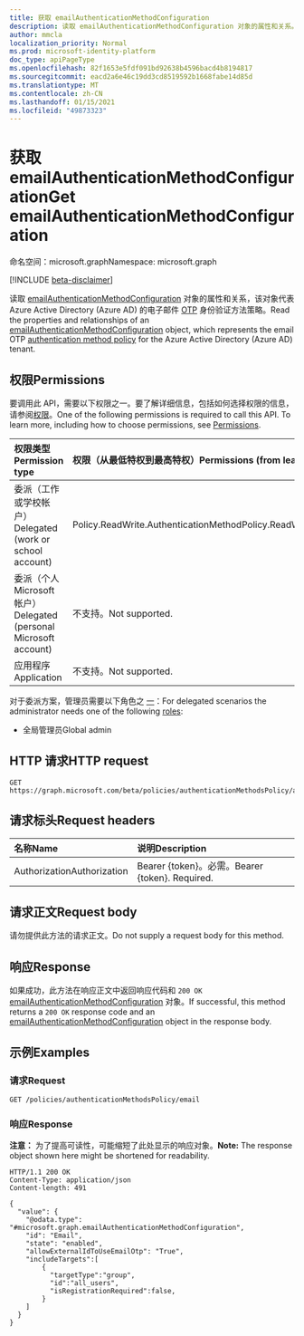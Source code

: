 ```yaml
---
title: 获取 emailAuthenticationMethodConfiguration
description: 读取 emailAuthenticationMethodConfiguration 对象的属性和关系。
author: mmcla
localization_priority: Normal
ms.prod: microsoft-identity-platform
doc_type: apiPageType
ms.openlocfilehash: 82f1653e5fdf091bd92638b4596bacd4b8194817
ms.sourcegitcommit: eacd2a6e46c19dd3cd8519592b1668fabe14d85d
ms.translationtype: MT
ms.contentlocale: zh-CN
ms.lasthandoff: 01/15/2021
ms.locfileid: "49873323"
---
```

# <a name="get-emailauthenticationmethodconfiguration"></a><span data-ttu-id="6e479-103">获取 emailAuthenticationMethodConfiguration</span><span class="sxs-lookup"><span data-stu-id="6e479-103">Get emailAuthenticationMethodConfiguration</span></span>

<span data-ttu-id="6e479-104">命名空间：microsoft.graph</span><span class="sxs-lookup"><span data-stu-id="6e479-104">Namespace: microsoft.graph</span></span>

[!INCLUDE [beta-disclaimer](../../includes/beta-disclaimer.md)]

<span data-ttu-id="6e479-105">读取 [emailAuthenticationMethodConfiguration](../resources/emailauthenticationmethodconfiguration.md) 对象的属性和关系，该对象代表 Azure Active Directory (Azure AD) 的电子邮件 [OTP](../resources/authenticationmethodspolicies-overview.md) 身份验证方法策略。</span><span class="sxs-lookup"><span data-stu-id="6e479-105">Read the properties and relationships of an [emailAuthenticationMethodConfiguration](../resources/emailauthenticationmethodconfiguration.md) object, which represents the email OTP [authentication method policy](../resources/authenticationmethodspolicies-overview.md) for the Azure Active Directory (Azure AD) tenant.</span></span>

## <a name="permissions"></a><span data-ttu-id="6e479-106">权限</span><span class="sxs-lookup"><span data-stu-id="6e479-106">Permissions</span></span>

<span data-ttu-id="6e479-p101">要调用此 API，需要以下权限之一。要了解详细信息，包括如何选择权限的信息，请参阅[权限](/graph/permissions-reference)。</span><span class="sxs-lookup"><span data-stu-id="6e479-p101">One of the following permissions is required to call this API. To learn more, including how to choose permissions, see [Permissions](/graph/permissions-reference).</span></span>

|<span data-ttu-id="6e479-109">权限类型</span><span class="sxs-lookup"><span data-stu-id="6e479-109">Permission type</span></span>|<span data-ttu-id="6e479-110">权限（从最低特权到最高特权）</span><span class="sxs-lookup"><span data-stu-id="6e479-110">Permissions (from least to most privileged)</span></span>|
|:---|:---|
|<span data-ttu-id="6e479-111">委派（工作或学校帐户）</span><span class="sxs-lookup"><span data-stu-id="6e479-111">Delegated (work or school account)</span></span>|<span data-ttu-id="6e479-112">Policy.ReadWrite.AuthenticationMethod</span><span class="sxs-lookup"><span data-stu-id="6e479-112">Policy.ReadWrite.AuthenticationMethod</span></span>|
|<span data-ttu-id="6e479-113">委派（个人 Microsoft 帐户）</span><span class="sxs-lookup"><span data-stu-id="6e479-113">Delegated (personal Microsoft account)</span></span>|<span data-ttu-id="6e479-114">不支持。</span><span class="sxs-lookup"><span data-stu-id="6e479-114">Not supported.</span></span>|
|<span data-ttu-id="6e479-115">应用程序</span><span class="sxs-lookup"><span data-stu-id="6e479-115">Application</span></span>|<span data-ttu-id="6e479-116">不支持。</span><span class="sxs-lookup"><span data-stu-id="6e479-116">Not supported.</span></span>|

<span data-ttu-id="6e479-117">对于委派方案，管理员需要以下角色之 [一](/azure/active-directory/users-groups-roles/directory-assign-admin-roles#available-roles)：</span><span class="sxs-lookup"><span data-stu-id="6e479-117">For delegated scenarios the administrator needs one of the following [roles](/azure/active-directory/users-groups-roles/directory-assign-admin-roles#available-roles):</span></span>

* <span data-ttu-id="6e479-118">全局管理员</span><span class="sxs-lookup"><span data-stu-id="6e479-118">Global admin</span></span>

## <a name="http-request"></a><span data-ttu-id="6e479-119">HTTP 请求</span><span class="sxs-lookup"><span data-stu-id="6e479-119">HTTP request</span></span>

<!-- {
  "blockType": "ignored"
}
-->

```http
GET https://graph.microsoft.com/beta/policies/authenticationMethodsPolicy/authenticationMethodConfiguration/email
```

## <a name="request-headers"></a><span data-ttu-id="6e479-120">请求标头</span><span class="sxs-lookup"><span data-stu-id="6e479-120">Request headers</span></span>

|<span data-ttu-id="6e479-121">名称</span><span class="sxs-lookup"><span data-stu-id="6e479-121">Name</span></span>|<span data-ttu-id="6e479-122">说明</span><span class="sxs-lookup"><span data-stu-id="6e479-122">Description</span></span>|
|:---|:---|
|<span data-ttu-id="6e479-123">Authorization</span><span class="sxs-lookup"><span data-stu-id="6e479-123">Authorization</span></span>|<span data-ttu-id="6e479-p102">Bearer {token}。必需。</span><span class="sxs-lookup"><span data-stu-id="6e479-p102">Bearer {token}. Required.</span></span>|

## <a name="request-body"></a><span data-ttu-id="6e479-126">请求正文</span><span class="sxs-lookup"><span data-stu-id="6e479-126">Request body</span></span>

<span data-ttu-id="6e479-127">请勿提供此方法的请求正文。</span><span class="sxs-lookup"><span data-stu-id="6e479-127">Do not supply a request body for this method.</span></span>

## <a name="response"></a><span data-ttu-id="6e479-128">响应</span><span class="sxs-lookup"><span data-stu-id="6e479-128">Response</span></span>

<span data-ttu-id="6e479-129">如果成功，此方法在响应正文中返回响应代码和 `200 OK` [emailAuthenticationMethodConfiguration](../resources/emailauthenticationmethodconfiguration.md) 对象。</span><span class="sxs-lookup"><span data-stu-id="6e479-129">If successful, this method returns a `200 OK` response code and an [emailAuthenticationMethodConfiguration](../resources/emailauthenticationmethodconfiguration.md) object in the response body.</span></span>

## <a name="examples"></a><span data-ttu-id="6e479-130">示例</span><span class="sxs-lookup"><span data-stu-id="6e479-130">Examples</span></span>

### <a name="request"></a><span data-ttu-id="6e479-131">请求</span><span class="sxs-lookup"><span data-stu-id="6e479-131">Request</span></span>
<!-- {
  "blockType": "request",
  "name": "get_emailauthenticationmethodconfiguration"
}
-->

```http
GET /policies/authenticationMethodsPolicy/email
```

### <a name="response"></a><span data-ttu-id="6e479-132">响应</span><span class="sxs-lookup"><span data-stu-id="6e479-132">Response</span></span>

<span data-ttu-id="6e479-133">**注意：** 为了提高可读性，可能缩短了此处显示的响应对象。</span><span class="sxs-lookup"><span data-stu-id="6e479-133">**Note:** The response object shown here might be shortened for readability.</span></span>
<!-- {
  "blockType": "response",
  "truncated": true,
  "@odata.type": "microsoft.graph.emailAuthenticationMethodConfiguration"
}
-->

```http
HTTP/1.1 200 OK
Content-Type: application/json
Content-length: 491

{
  "value": {
    "@odata.type": "#microsoft.graph.emailAuthenticationMethodConfiguration",
    "id": "Email",
    "state": "enabled",
    "allowExternalIdToUseEmailOtp": "True",
    "includeTargets":[
        {
          "targetType":"group",
          "id":"all_users",
          "isRegistrationRequired":false,
        }
    ]
  }
}
```

